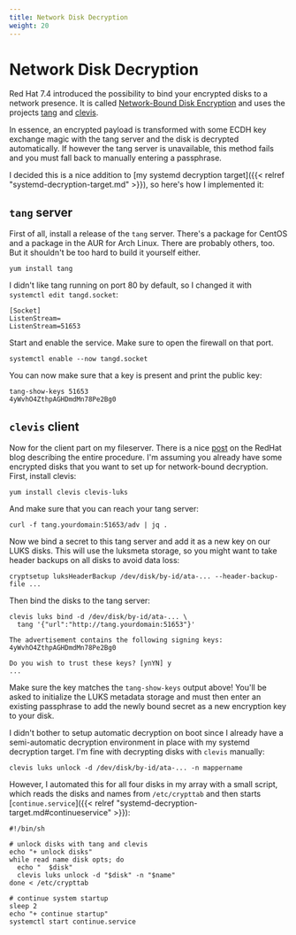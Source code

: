 ```yaml
---
title: Network Disk Decryption
weight: 20
---
```


# Network Disk Decryption

Red Hat 7.4 introduced the possibility to bind your encrypted disks to a
network presence. It is called [Network-Bound Disk Encryption][NBDE]
and uses the projects [tang](https://github.com/latchset/tang) and
[clevis](https://github.com/latchset/clevis).

[NBDE]: https://access.redhat.com/documentation/en-US/Red_Hat_Enterprise_Linux/7/html/Security_Guide/sec-Using_Network-Bound_Disk_Encryption.html

In essence, an encrypted payload is transformed with some ECDH key exchange magic with
the tang server and the disk is decrypted automatically. If however the tang server is
unavailable, this method fails and you must fall back to manually entering a passphrase.

I decided this is a nice addition to [my systemd decryption target]({{< relref "systemd-decryption-target.md" >}}),
so here's how I implemented it:

## `tang` server

First of all, install a release of the `tang` server. There's a package for CentOS and
a package in the AUR for Arch Linux. There are probably others, too. But it shouldn't
be too hard to build it yourself either.

    yum install tang

I didn't like tang running on port 80 by default, so I changed it with `systemctl edit tangd.socket`:

    [Socket]
    ListenStream=
    ListenStream=51653

Start and enable the service. Make sure to open the firewall on that port.

    systemctl enable --now tangd.socket

You can now make sure that a key is present and print the public key:

    tang-show-keys 51653
    4yWvhO4ZthpAGHDmdMn78Pe2Bg0

## `clevis` client

Now for the client part on my fileserver. There is a nice [post][rhpost] on the RedHat blog
describing the entire procedure. I'm assuming you already have some encrypted disks that you want
to set up for network-bound decryption. First, install clevis:

[rhpost]: https://www.redhat.com/en/blog/easier-way-manage-disk-decryption-boot-red-hat-enterprise-linux-75-using-nbde

    yum install clevis clevis-luks

And make sure that you can reach your tang server:

    curl -f tang.yourdomain:51653/adv | jq .

Now we bind a secret to this tang server and add it as a new key on our LUKS disks. This will
use the luksmeta storage, so you might want to take header backups on all disks to avoid data loss:

    cryptsetup luksHeaderBackup /dev/disk/by-id/ata-... --header-backup-file ...

Then bind the disks to the tang server:

    clevis luks bind -d /dev/disk/by-id/ata-... \
      tang '{"url":"http://tang.yourdomain:51653"}'

    The advertisement contains the following signing keys:
    4yWvhO4ZthpAGHDmdMn78Pe2Bg0

    Do you wish to trust these keys? [ynYN] y
    ...

Make sure the key matches the `tang-show-keys` output above! You'll be asked to initialize the LUKS
metadata storage and must then enter an existing passphrase to add the newly bound secret as a new
encryption key to your disk.

I didn't bother to setup automatic decryption on boot since I already have a semi-automatic decryption
environment in place with my systemd decryption target. I'm fine with decrypting disks with `clevis`
manually:

    clevis luks unlock -d /dev/disk/by-id/ata-... -n mappername

However, I automated this for all four disks in my array with a small script, which reads the disks and
names from `/etc/crypttab` and then starts [`continue.service`]({{< relref "systemd-decryption-target.md#continueservice" >}}):

```
#!/bin/sh

# unlock disks with tang and clevis
echo "+ unlock disks"
while read name disk opts; do
  echo "  $disk"
  clevis luks unlock -d "$disk" -n "$name"
done < /etc/crypttab

# continue system startup
sleep 2
echo "+ continue startup"
systemctl start continue.service
```
